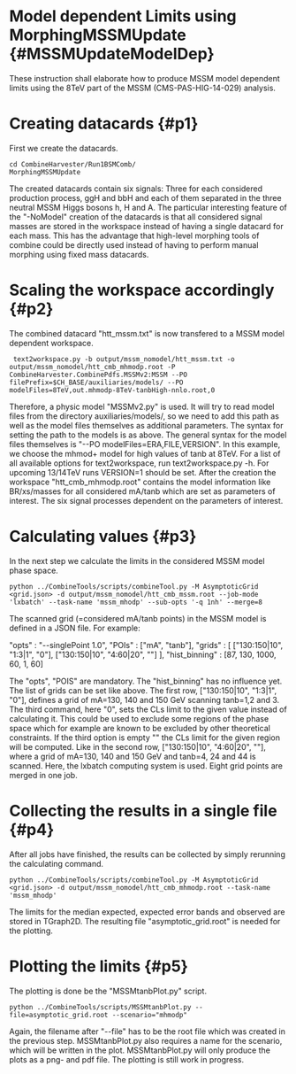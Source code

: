 Model dependent Limits using MorphingMSSMUpdate {#MSSMUpdateModelDep}
=================================================================

These instruction shall elaborate how to produce MSSM model dependent limits using the 8TeV part of the MSSM (CMS-PAS-HIG-14-029) analysis.


Creating datacards {#p1}
========================

First we create the datacards.

    cd CombineHarvester/Run1BSMComb/
    MorphingMSSMUpdate

The created datacards contain six signals: Three for each considered production process, ggH and bbH and each of them separated in the three neutral MSSM Higgs bosons h, H and A. The particular interesting feature of the "-NoModel" creation of the datacards is that all considered signal masses are stored in the workspace instead of having a single datacard for each mass. This has the advantage that high-level morphing tools of combine could be directly used instead of having to perform manual morphing using fixed mass datacards.


Scaling the workspace accordingly {#p2}
=======================================

The combined datacard "htt_mssm.txt" is now transfered to a MSSM model dependent workspace.

     text2workspace.py -b output/mssm_nomodel/htt_mssm.txt -o output/mssm_nomodel/htt_cmb_mhmodp.root -P CombineHarvester.CombinePdfs.MSSMv2:MSSM --PO filePrefix=$CH_BASE/auxiliaries/models/ --PO modelFiles=8TeV,out.mhmodp-8TeV-tanbHigh-nnlo.root,0

Therefore, a physic model "MSSMv2.py" is used. It will try to read model files from the directory auxiliaries/models/, so we need to add this path as well as the model files themselves as additional parameters. The syntax for setting the path to the models is as above. The general syntax for the model files themselves is "--PO modelFiles=ERA,FILE,VERSION". In this example, we choose the mhmod+ model for high values of tanb at 8TeV. For a list of all available options for text2workspace, run text2workspace.py -h. For upcoming 13/14TeV runs VERSION=1 should be set.
After the creation the workspace "htt_cmb_mhmodp.root" contains the model information like BR/xs/masses for all considered mA/tanb which are set as parameters of interest. The six signal processes dependent on the parameters of interest.


Calculating values {#p3}
========================

In the next step we calculate the limits in the considered MSSM model phase space.

    python ../CombineTools/scripts/combineTool.py -M AsymptoticGrid <grid.json> -d output/mssm_nomodel/htt_cmb_mssm.root --job-mode 'lxbatch' --task-name 'mssm_mhodp' --sub-opts '-q 1nh' --merge=8

The scanned grid (=considered mA/tanb points) in the MSSM model is defined in a JSON file. For example:

   "opts" : "--singlePoint 1.0",
   "POIs" : ["mA", "tanb"],
   "grids" : [
     ["130:150|10", "1:3|1", "0"],
     ["130:150|10", "4:60|20", ""]
   ],
   "hist_binning" : [87, 130, 1000, 60, 1, 60]

The "opts", "POIS" are mandatory. The "hist_binning" has no influence yet. The list of grids can be set like above. The first row, ["130:150|10", "1:3|1", "0"], defines a grid of mA=130, 140 and 150 GeV scanning tanb=1,2 and 3. The third command, here "0", sets the CLs limit to the given value instead of calculating it. This could be used to exclude some regions of the phase space which for example are known to be excluded by other theoretical constraints. If the third option is empty "" the CLs limit for the given region will be computed. Like in the second row, ["130:150|10", "4:60|20", ""], where a grid of mA=130, 140 and 150 GeV and tanb=4, 24 and 44 is scanned.
Here, the lxbatch computing system is used. Eight grid points are merged in one job.


Collecting the results in a single file {#p4}
=============================================

After all jobs have finished, the results can be collected by simply rerunning the calculating command.

    python ../CombineTools/scripts/combineTool.py -M AsymptoticGrid <grid.json> -d output/mssm_nomodel/htt_cmb_mhmodp.root --task-name 'mssm_mhodp'

The limits for the median expected, expected error bands and observed are stored in TGraph2D. The resulting file "asymptotic_grid.root" is needed for the plotting.


Plotting the limits {#p5}
=========================

The plotting is done be the "MSSMtanbPlot.py" script.

    python ../CombineTools/scripts/MSSMtanbPlot.py --file=asymptotic_grid.root --scenario="mhmodp"

Again, the filename after "--file" has to be the root file which was created in the previous step. MSSMtanbPlot.py also requires a name for the scenario, which will be written in the plot. MSSMtanbPlot.py will only produce the plots as a png- and pdf file. The plotting is still work in progress.

